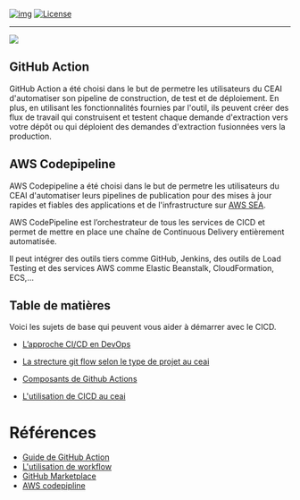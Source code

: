 <!-- ENTETE -->
[![img](https://img.shields.io/badge/Lifecycle-Experimental-339999)](https://www.quebec.ca/gouv/politiques-orientations/vitrine-numeriqc/accompagnement-des-organismes-publics/demarche-conception-services-numeriques)
[![License](https://img.shields.io/badge/Licence-LiLiQ--R-blue)](LICENSE_FR)

---

<div>
    <img src="./images/mcn.png">
</div>
<!-- FIN ENTETE -->

## GitHub Action

GitHub Action a été choisi dans le but de permetre les utilisateurs du CEAI d'automatiser son pipeline de construction, de test et de déploiement. En plus, en utilisant les fonctionnalités fournies par l'outil, ils peuvent créer des flux de travail qui construisent et testent chaque demande d'extraction vers votre dépôt ou qui déploient des demandes d'extraction fusionnées vers la production.


## AWS Codepipeline

AWS Codepipeline a été choisi dans le but de permetre les utilisateurs du CEAI d'automatiser leurs pipelines de publication pour des mises à jour rapides et fiables des applications et de l'infrastructure sur [AWS SEA](https://github.com/CQEN-QDCE/ceai-cqen-documentation/tree/main/ASEA#aws-secure-environement-accelerator-asea).

AWS CodePipeline est l’orchestrateur de tous les services de CICD et permet de mettre en place une chaîne de Continuous Delivery entièrement automatisée.

Il peut intégrer des outils tiers comme GitHub, Jenkins, des outils de Load Testing et des services AWS comme Elastic Beanstalk, CloudFormation, ECS,…


## Table de matières

Voici les sujets de base qui peuvent vous aider à démarrer avec le CICD. 

* [L’approche CI/CD en DevOps](./devops_cicd.md)

* [La strecture git flow selon le type de projet au ceai](./ceai_git_workflow.md) 

* [Composants de Github Actions](./github_action.md)

* [L'utilisation de CICD au ceai](./ceai_cicd.md)


# Références 

- [Guide de GitHub Action](https://docs.github.com/en/actions/learn-github-actions)
- [L'utilisation de workflow](https://docs.github.com/en/actions/using-workflows/about-workflows)
- [GitHub Marketplace](https://github.com/marketplace)
- [AWS codepipline](https://docs.aws.amazon.com/codepipeline/latest/userguide/welcome.html)
